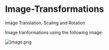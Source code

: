 # Image-Transformations
Image Translation, Scaling and Rotation

Image tranformations using the following image:

![image.png](https://i.imgur.com/Fr2hVrB.jpg 'input')
